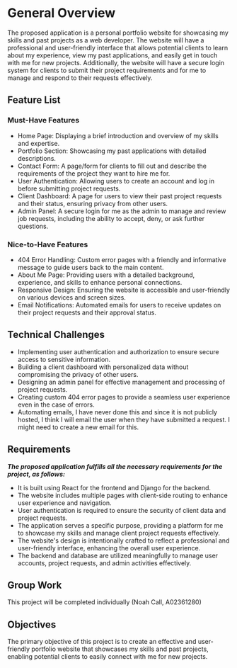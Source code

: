 # General Overview

The proposed application is a personal portfolio website for showcasing my skills and past projects as a web developer. The website will have a professional and user-friendly interface that allows potential clients to learn about my experience, view my past applications, and easily get in touch with me for new projects. Additionally, the website will have a secure login system for clients to submit their project requirements and for me to manage and respond to their requests effectively.

## Feature List

### Must-Have Features

- Home Page: Displaying a brief introduction and overview of my skills and expertise.
- Portfolio Section: Showcasing my past applications with detailed descriptions.
- Contact Form: A page/form for clients to fill out and describe the requirements of the
project they want to hire me for.
- User Authentication: Allowing users to create an account and log in before submitting
project requests.
- Client Dashboard: A page for users to view their past project requests and their status,
ensuring privacy from other users.
- Admin Panel: A secure login for me as the admin to manage and review job requests,
including the ability to accept, deny, or ask further questions.

### Nice-to-Have Features

- 404 Error Handling: Custom error pages with a friendly and informative message to guide users back to the main content.
- About Me Page: Providing users with a detailed background, experience, and skills to enhance personal connections.
- Responsive Design: Ensuring the website is accessible and user-friendly on various devices and screen sizes.
- Email Notifications: Automated emails for users to receive updates on their project requests and their approval status.

## Technical Challenges

- Implementing user authentication and authorization to ensure secure access to sensitive information.
- Building a client dashboard with personalized data without compromising the privacy of other users.
- Designing an admin panel for effective management and processing of project requests.
- Creating custom 404 error pages to provide a seamless user experience even in the case of errors.
- Automating emails, I have never done this and since it is not publicly hosted, I think I will email the user when they have submitted a request. I might need to create a new email for this.

## Requirements

***The proposed application fulfills all the necessary requirements for the project, as follows:***

- It is built using React for the frontend and Django for the backend.
- The website includes multiple pages with client-side routing to enhance user experience
and navigation.
- User authentication is required to ensure the security of client data and project
requests.
- The application serves a specific purpose, providing a platform for me to showcase my
skills and manage client project requests effectively.
- The website's design is intentionally crafted to reflect a professional and user-friendly
interface, enhancing the overall user experience.
- The backend and database are utilized meaningfully to manage user accounts, project
requests, and admin activities effectively.

## Group Work

This project will be completed individually (Noah Call, A02361280)

## Objectives

The primary objective of this project is to create an effective and user-friendly portfolio website that showcases my skills and past projects, enabling potential clients to easily connect with me for new projects.
